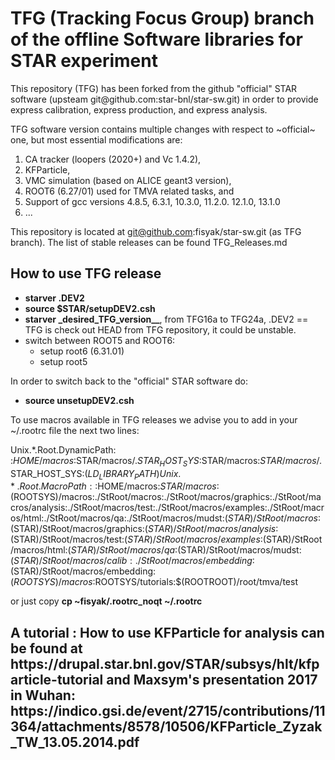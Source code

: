<h1>  TFG (Tracking Focus Group) branch of the offline Software libraries for STAR experiment</h1> 
<p> This repository (TFG)  has been forked from the github "official" STAR software (upsteam git@github.com:star-bnl/star-sw.git)
in order to provide express calibration, express production, and express analysis.
<p>
 TFG software version contains multiple changes with respect to ~official~ one, but most essential modifications are:
<ol>
<li>CA tracker (loopers (2020+)  and Vc 1.4.2),
<li>KFParticle, 
<li>VMC simulation (based on ALICE geant3 version),
<li>ROOT6 (6.27/01) used for TMVA related tasks, and
<li>Support of gcc versions 4.8.5, 6.3.1, 10.3.0, 11.2.0. 12.1.0, 13.1.0
<li> ...
</ol>

This repository is located at  git@github.com:fisyak/star-sw.git (as TFG branch).
The list of stable releases can be found TFG_Releases.md


<h2>How to use  TFG release </h2>
<ul>
<li>  <b>starver .DEV2</b>
<li>  <b>source $STAR/setupDEV2.csh</b>
<li>  <b>starver _desired_TFG_version__</b>, from TFG16a  to TFG24a, .DEV2 == TFG is check out HEAD from TFG repository, it could be unstable.
<li>  switch between ROOT5 and ROOT6: 
<ul>
  <li> setup root6 (6.31.01)
  <li> setup root5
</ul> 
</ul>
<p>
In order to switch back to the "official" STAR software do: 
<ul>
<li><b>source unsetupDEV2.csh</b>
</ul>
<p>
To use macros available in TFG releases we advise you to add in your ~/.rootrc file the next two lines: 

Unix.*.Root.DynamicPath:    :$HOME/macros:$STAR/macros/.$STAR_HOST_SYS:$STAR/macros:$STAR/macros/.$STAR_HOST_SYS:$(LD_LIBRARY_PATH)
Unix.*.Root.MacroPath:      :$HOME/macros:$STAR/macros:$(ROOTSYS)/macros:./StRoot/macros:./StRoot/macros/graphics:./StRoot/macros/analysis:./StRoot/macros/test:./StRoot/macros/examples:./StRoot/macros/html:./StRoot/macros/qa:./StRoot/macros/mudst:$(STAR)/StRoot/macros:$(STAR)/StRoot/macros/graphics:$(STAR)/StRoot/macros/analysis:$(STAR)/StRoot/macros/test:$(STAR)/StRoot/macros/examples:$(STAR)/StRoot
/macros/html:$(STAR)/StRoot/macros/qa:$(STAR)/StRoot/macros/mudst:$(STAR)/StRoot/macros/calib:./StRoot/macros/embedding:$(STAR)/StRoot/macros/embedding:$(ROOTSYS)/macros:$ROOTSYS/tutorials:$(ROOTROOT)/root/tmva/test

or just copy 
<b>cp ~fisyak/.rootrc_noqt ~/.rootrc</b>

<h2>
A tutorial : How to use  KFParticle for analysis can be found at 
https://drupal.star.bnl.gov/STAR/subsys/hlt/kfparticle-tutorial
and Maxsym's presentation 2017 in Wuhan:
https://indico.gsi.de/event/2715/contributions/11364/attachments/8578/10506/KFParticle_Zyzak_TW_13.05.2014.pdf
